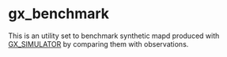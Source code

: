 # gx_benchmark
This is an utility set to benchmark synthetic mapd produced with [GX_SIMULATOR](https://github.com/Gelu-Nita/GX_SIMULATOR) by comparing them with observations.
